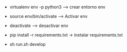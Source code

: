 - virtualenv env -p python3 —> crear entorno env
- source env/bin/activate —> Activar env
- deactivate —> desactivar env
- pip install -r requirements.txt -> instalar requirements.txt


- sh run.sh develop